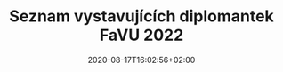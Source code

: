 ---
title: "Seznam vystavujících diplomantek FaVU 2022"
shortTitle: "Diplomantstvo 2022"
date: 2020-08-17T16:02:56+02:00
draft: false
weight: 5
hide: true
url: "2022"
---